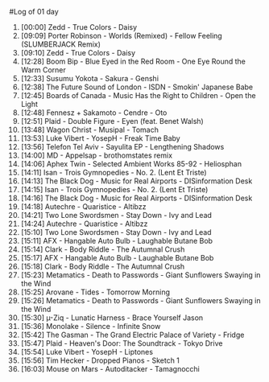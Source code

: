 #Log of 01 day

1. [00:00] Zedd - True Colors - Daisy
1. [09:09] Porter Robinson - Worlds (Remixed) - Fellow Feeling (SLUMBERJACK Remix)
1. [09:10] Zedd - True Colors - Daisy
1. [12:28] Boom Bip - Blue Eyed in the Red Room - One Eye Round the Warm Corner
1. [12:33] Susumu Yokota - Sakura - Genshi
1. [12:38] The Future Sound of London - ISDN - Smokin' Japanese Babe
1. [12:45] Boards of Canada - Music Has the Right to Children - Open the Light
1. [12:48] Fennesz + Sakamoto - Cendre - Oto
1. [12:51] Plaid - Double Figure - Eyen (feat. Benet Walsh)
1. [13:48] Wagon Christ - Musipal - Tomach
1. [13:53] Luke Vibert - YosepH - Freak Time Baby
1. [13:56] Telefon Tel Aviv - Sayulita EP - Lengthening Shadows
1. [14:00] MD - Appelsap - brothomstates remix
1. [14:06] Aphex Twin - Selected Ambient Works 85-92 - Heliosphan
1. [14:11] Isan - Trois Gymnopedies - No. 2. (Lent Et Triste)
1. [14:13] The Black Dog - Music for Real Airports - DISinformation Desk
1. [14:15] Isan - Trois Gymnopedies - No. 2. (Lent Et Triste)
1. [14:16] The Black Dog - Music for Real Airports - DISinformation Desk
1. [14:18] Autechre - Quaristice - Altibzz
1. [14:21] Two Lone Swordsmen - Stay Down - Ivy and Lead
1. [14:24] Autechre - Quaristice - Altibzz
1. [15:10] Two Lone Swordsmen - Stay Down - Ivy and Lead
1. [15:11] AFX - Hangable Auto Bulb - Laughable Butane Bob
1. [15:14] Clark - Body Riddle - The Autumnal Crush
1. [15:17] AFX - Hangable Auto Bulb - Laughable Butane Bob
1. [15:18] Clark - Body Riddle - The Autumnal Crush
1. [15:23] Metamatics - Death to Passwords - Giant Sunflowers Swaying in the Wind
1. [15:25] Arovane - Tides - Tomorrow Morning
1. [15:26] Metamatics - Death to Passwords - Giant Sunflowers Swaying in the Wind
1. [15:30] µ-Ziq - Lunatic Harness - Brace Yourself Jason
1. [15:36] Monolake - Silence - Infinite Snow
1. [15:42] The Gasman - The Grand Electric Palace of Variety - Fridge
1. [15:47] Plaid - Heaven's Door: The Soundtrack - Tokyo Drive
1. [15:54] Luke Vibert - YosepH - Liptones
1. [15:56] Tim Hecker - Dropped Pianos - Sketch 1
1. [16:03] Mouse on Mars - Autoditacker - Tamagnocchi
